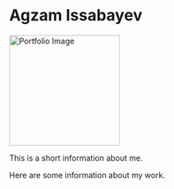 <!DOCTYPE html>
<html lang="en">
<body>
  <h1>Agzam Issabayev</h1>
  <img src="your-image.jpg" alt="Portfolio Image" width="200">
  <p>This is a short information about me.</p>
  <p>Here are some information about my work.</p>
</body>
</html>
